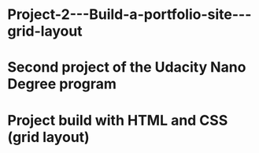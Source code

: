 # Project-2---Build-a-portfolio-site---grid-layout
# Second project of the Udacity Nano Degree program
# Project build with HTML and CSS (grid layout)
